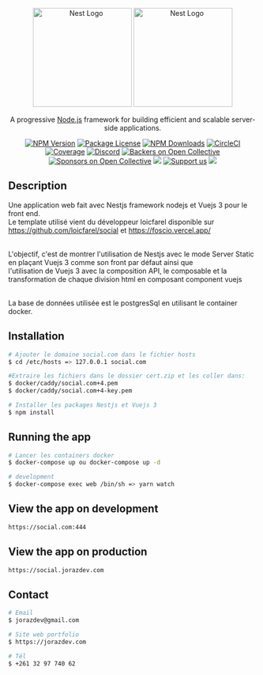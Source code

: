 <p align="center">
  <a href="http://nestjs.com/" target="blank"><img src="https://nestjs.com/img/logo-small.svg" width="200" alt="Nest Logo" /></a>
  <a href="https://vuejs.org/" target="blank"><img src="https://vuejs.org/images/logo.png" width="200" alt="Nest Logo" /></a>
  
</p>

[circleci-image]: https://img.shields.io/circleci/build/github/nestjs/nest/master?token=abc123def456
[circleci-url]: https://circleci.com/gh/nestjs/nest

  <p align="center">A progressive <a href="http://nodejs.org" target="_blank">Node.js</a> framework for building efficient and scalable server-side applications.</p>
    <p align="center">
<a href="https://www.npmjs.com/~nestjscore" target="_blank"><img src="https://img.shields.io/npm/v/@nestjs/core.svg" alt="NPM Version" /></a>
<a href="https://www.npmjs.com/~nestjscore" target="_blank"><img src="https://img.shields.io/npm/l/@nestjs/core.svg" alt="Package License" /></a>
<a href="https://www.npmjs.com/~nestjscore" target="_blank"><img src="https://img.shields.io/npm/dm/@nestjs/common.svg" alt="NPM Downloads" /></a>
<a href="https://circleci.com/gh/nestjs/nest" target="_blank"><img src="https://img.shields.io/circleci/build/github/nestjs/nest/master" alt="CircleCI" /></a>
<a href="https://coveralls.io/github/nestjs/nest?branch=master" target="_blank"><img src="https://coveralls.io/repos/github/nestjs/nest/badge.svg?branch=master#9" alt="Coverage" /></a>
<a href="https://discord.gg/G7Qnnhy" target="_blank"><img src="https://img.shields.io/badge/discord-online-brightgreen.svg" alt="Discord"/></a>
<a href="https://opencollective.com/nest#backer" target="_blank"><img src="https://opencollective.com/nest/backers/badge.svg" alt="Backers on Open Collective" /></a>
<a href="https://opencollective.com/nest#sponsor" target="_blank"><img src="https://opencollective.com/nest/sponsors/badge.svg" alt="Sponsors on Open Collective" /></a>
  <a href="https://paypal.me/kamilmysliwiec" target="_blank"><img src="https://img.shields.io/badge/Donate-PayPal-ff3f59.svg"/></a>
    <a href="https://opencollective.com/nest#sponsor"  target="_blank"><img src="https://img.shields.io/badge/Support%20us-Open%20Collective-41B883.svg" alt="Support us"></a>
  <a href="https://twitter.com/nestframework" target="_blank"><img src="https://img.shields.io/twitter/follow/nestframework.svg?style=social&label=Follow"></a>
</p>
  <!--[![Backers on Open Collective](https://opencollective.com/nest/backers/badge.svg)](https://opencollective.com/nest#backer)
  [![Sponsors on Open Collective](https://opencollective.com/nest/sponsors/badge.svg)](https://opencollective.com/nest#sponsor)-->

## Description

Une application web fait avec Nestjs framework nodejs et Vuejs 3 pour le front end. <br/>
Le template utilisé vient du développeur loicfarel disponible sur https://github.com/loicfarel/social et https://foscio.vercel.app/ <br/><br/>

L'objectif, c'est de montrer l'utilisation de Nestjs avec le mode Server Static en plaçant Vuejs 3 comme son front par défaut ainsi que<br/>
l'utilisation de Vuejs 3 avec la composition API, le composable et la transformation de chaque division html en composant component vuejs <br/><br/>

La base de données utilisée est le postgresSql en utilisant le container docker.


## Installation

```bash
# Ajouter le domaine social.com dans le fichier hosts
$ cd /etc/hosts => 127.0.0.1 social.com

#Extraire les fichiers dans le dossier cert.zip et les coller dans:
$ docker/caddy/social.com+4.pem
$ docker/caddy/social.com+4-key.pem

# Installer les packages Nestjs et Vuejs 3
$ npm install
```

## Running the app

```bash
# Lancer les containers docker
$ docker-compose up ou docker-compose up -d

# development
$ docker-compose exec web /bin/sh => yarn watch


```

## View the app on development
```bash
https://social.com:444
```

## View the app on production
```bash
https://social.jorazdev.com
```

## Contact

```bash
# Email
$ jorazdev@gmail.com

# Site web portfolio
$ https://jorazdev.com

# Tél
$ +261 32 97 740 62
```

